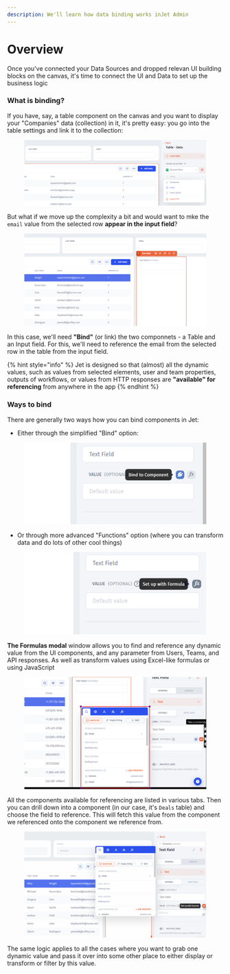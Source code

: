 ```yaml
---
description: We'll learn how data binding works inJet Admin
---
```


# Overview

Once you've connected your Data Sources and dropped relevan UI building blocks on the canvas, it's time to connect the UI and Data to set up the business logic

### What is binding?

If you have, say, a table component on the canvas and you want to display your "Companies" data (collection) in it, it's pretty easy: you go into the table settings and link it to the collection:

<figure><img src="../../.gitbook/assets/image (3) (3).png" alt=""><figcaption></figcaption></figure>

But what if we move up the complexity a bit and would want to mke the `email` value from the selected row **appear in the input field**?

<figure><img src="../../.gitbook/assets/image (4) (3).png" alt=""><figcaption></figcaption></figure>

In this case, we'll need **"Bind"**  (or link) the two componnets - a Table and an Input field. For this, we'll need to reference the email from the selected row in the table from the input field.

{% hint style="info" %}
Jet is designed so that (almost) all the dynamic values, such as values from selected elements, user and team properties, outputs of workflows, or values from HTTP responses are **"available" for referencing** from anywhere in the app
{% endhint %}

### Ways to bind

There are generally two ways how you can bind components in Jet:

* Either through the simplified "Bind" option:

<figure><img src="../../.gitbook/assets/Screenshot (206).png" alt=""><figcaption></figcaption></figure>

* Or through more advanced "Functions" option (where you can transform data and do lots of other cool things)

<figure><img src="../../.gitbook/assets/Screenshot (207).png" alt=""><figcaption></figcaption></figure>

**The Formulas modal** window allows you to find and reference any dynamic value from the UI components, and any parameter from Users, Teams, and API responses. As well as transform values using Excel-like formulas or using JavaScript



<figure><img src="../../.gitbook/assets/image (1) (1).png" alt=""><figcaption></figcaption></figure>

All the components available for referencing are listed in various tabs. Then you can drill down into a component (in our case, it's `Deals` table) and choose the field to reference. This will fetch this value from the component we referenced onto the component we reference from.

<figure><img src="../../.gitbook/assets/dxhtcfvg.gif" alt=""><figcaption></figcaption></figure>

The same logic applies to all the cases where you want to grab one dynamic value and pass it over into some other place to either display or transform or filter by this value.



